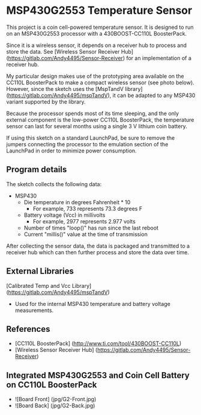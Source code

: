 MSP430G2553 Temperature Sensor
==============================

This project is a coin cell-powered temperature sensor. It is designed to run
on an MSP430G2553 processor with a 430BOOST-CC110L BoosterPack.

Since it is a wireless sensor, it depends on a receiver hub to process and
store the data. See [Wireless Sensor Receiver Hub] (https://gitlab.com/Andy4495/Sensor-Receiver)
for an implementation of a receiver hub.

My particular design makes use of the prototyping area available on the CC110L
BoosterPack to make a compact wireless sensor (see photo below). However, since
the sketch uses the [MspTandV library] (https://gitlab.com/Andy4495/mspTandV),
it can be adapted to any MSP430 variant supported by the library.

Because the processor spends most of its time sleeping, and the only external
component is the low-power CC110L BoosterPack, the temperature sensor can
last for several months using a single 3 V lithium coin battery.

If using this sketch on a standard LaunchPad, be sure to remove the jumpers
connecting the processor to the emulation section of the LaunchPad in order
to minimize power consumption.

## Program details ##

The sketch collects the following data:

- MSP430
     - Die temperature in degrees Fahrenheit * 10
         - For example, 733 represents 73.3 degrees F
     - Battery voltage (Vcc) in millivolts
         - For example, 2977 represents 2.977 volts
     - Number of times "loop()" has run since the last reboot
     - Current "millis()" value at the time of transmission

After collecting the sensor data, the data is packaged and transmitted to a receiver hub which can then further process and store the data over time.

## External Libraries ##

[Calibrated Temp and Vcc Library] (https://gitlab.com/Andy4495/mspTandV)

* Used for the internal MSP430 temperature and battery voltage measurements.

## References ##

* [CC110L BoosterPack] (http://www.ti.com/tool/430BOOST-CC110L)
* [Wireless Sensor Receiver Hub] (https://gitlab.com/Andy4495/Sensor-Receiver)

## Integrated MSP430G2553 and Coin Cell Battery on CC110L BoosterPack ##

- ![Board Front] (jpg/G2-Front.jpg)
- ![Board Back] (jpg/G2-Back.jpg)
